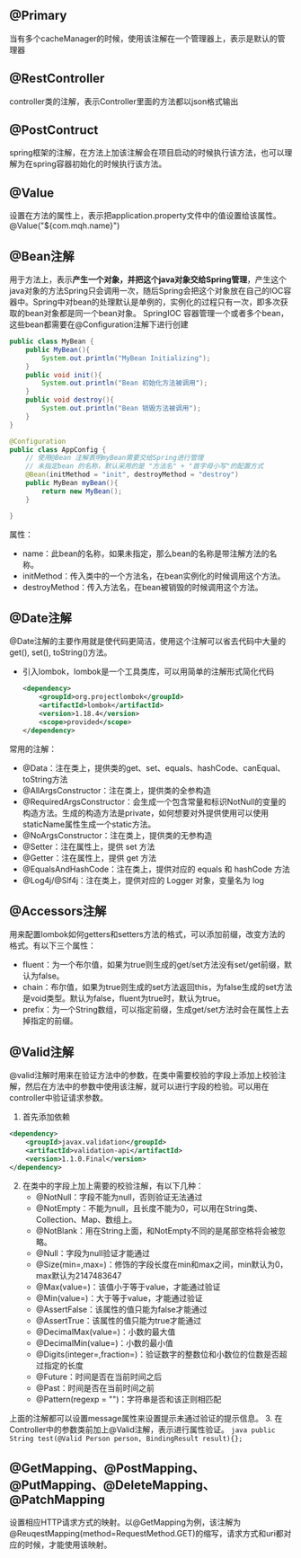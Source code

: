 ## @Primary
当有多个cacheManager的时候，使用该注解在一个管理器上，表示是默认的管理器

## @RestController
controller类的注解，表示Controller里面的方法都以json格式输出

## @PostContruct
spring框架的注解，在方法上加该注解会在项目启动的时候执行该方法，也可以理解为在spring容器初始化的时候执行该方法。

## @Value
设置在方法的属性上，表示把application.property文件中的值设置给该属性。@Value("${com.mqh.name}")

## @Bean注解
用于方法上，表示**产生一个对象，并把这个java对象交给Spring管理**，产生这个java对象的方法Spring只会调用一次，随后Spring会把这个对象放在自己的IOC容器中。Spring中对bean的处理默认是单例的，实例化的过程只有一次，即多次获取的bean对象都是同一个bean对象。
SpringIOC 容器管理一个或者多个bean，这些bean都需要在@Configuration注解下进行创建
```java
public class MyBean {
    public MyBean(){
        System.out.println("MyBean Initializing");
    }
    public void init(){
        System.out.println("Bean 初始化方法被调用");
    }
    public void destroy(){
        System.out.println("Bean 销毁方法被调用");
    }
}

@Configuration
public class AppConfig {
    // 使用@Bean 注解表明myBean需要交给Spring进行管理
    // 未指定bean 的名称，默认采用的是 "方法名" + "首字母小写"的配置方式
    @Bean(initMethod = "init", destroyMethod = "destroy")
    public MyBean myBean(){
        return new MyBean();
    }

}
```
属性：
* name：此bean的名称，如果未指定，那么bean的名称是带注解方法的名称。
* initMethod：传入类中的一个方法名，在bean实例化的时候调用这个方法。
* destroyMethod：传入方法名，在bean被销毁的时候调用这个方法。

## @Date注解
@Date注解的主要作用就是使代码更简洁，使用这个注解可以省去代码中大量的get(), set(), toString()方法。
* 引入lombok，lombok是一个工具类库，可以用简单的注解形式简化代码
    ```xml
    <dependency>
        <groupId>org.projectlombok</groupId>
        <artifactId>lombok</artifactId>
        <version>1.18.4</version>
        <scope>provided</scope>
    </dependency>
    ```
常用的注解：
* @Data：注在类上，提供类的get、set、equals、hashCode、canEqual、toString方法
* @AllArgsConstructor：注在类上，提供类的全参构造
* @RequiredArgsConstructor：会生成一个包含常量和标识NotNull的变量的构造方法。生成的构造方法是private，如何想要对外提供使用可以使用staticName属性生成一个static方法。
* @NoArgsConstructor：注在类上，提供类的无参构造
* @Setter：注在属性上，提供 set 方法
* @Getter：注在属性上，提供 get 方法
* @EqualsAndHashCode：注在类上，提供对应的 equals 和 hashCode 方法
* @Log4j/@Slf4j：注在类上，提供对应的 Logger 对象，变量名为 log

## @Accessors注解
用来配置lombok如何getters和setters方法的格式，可以添加前缀，改变方法的格式。有以下三个属性：
* fluent：为一个布尔值，如果为true则生成的get/set方法没有set/get前缀，默认为false。
* chain：布尔值，如果为true则生成的set方法返回this，为false生成的set方法是void类型。默认为false，fluent为true时，默认为true。
* prefix：为一个String数组，可以指定前缀，生成get/set方法时会在属性上去掉指定的前缀。

## @Valid注解
@valid注解时用来在验证方法中的参数，在类中需要校验的字段上添加上校验注解，然后在方法中的参数中使用该注解，就可以进行字段的检验。可以用在controller中验证请求参数。
1. 首先添加依赖
```xml
<dependency>
    <groupId>javax.validation</groupId>
    <artifactId>validation-api</artifactId>
    <version>1.1.0.Final</version>
</dependency>
```
2. 在类中的字段上加上需要的校验注解，有以下几种：
    * @NotNull：字段不能为null，否则验证无法通过
    * @NotEmpty：不能为null，且长度不能为0，可以用在String类、Collection、Map、数组上。
    * @NotBlank：用在String上面，和NotEmpty不同的是尾部空格将会被忽略。
    * @Null：字段为null验证才能通过
    * @Size(min=,max=)：修饰的字段长度在min和max之间，min默认为0，max默认为2147483647
    * @Max(value=)：该值小于等于value，才能通过验证
    * @Min(value=)：大于等于value，才能通过验证
    * @AssertFalse：该属性的值只能为false才能通过
    * @AssertTrue：该属性的值只能为true才能通过
    * @DecimalMax(value=)：小数的最大值
    * @DecimalMin(value=)：小数的最小值
    * @Digits(integer=,fraction=)：验证数字的整数位和小数位的位数是否超过指定的长度
    * @Future：时间是否在当前时间之后
    * @Past：时间是否在当前时间之前
    * @Pattern(regexp = "")：字符串是否和该正则相匹配

上面的注解都可以设置message属性来设置提示未通过验证的提示信息。
3. 在Controller中的参数类前加上@Valid注解，表示进行属性验证。
    ```java
    public String test(@Valid Person person, BindingResult result){};
    ```

## @GetMapping、@PostMapping、@PutMapping、@DeleteMapping、@PatchMapping
设置相应HTTP请求方式的映射。以@GetMapping为例，该注解为@ReuqestMapping(method=RequestMethod.GET)的缩写，请求方式和uri都对应的时候，才能使用该映射。